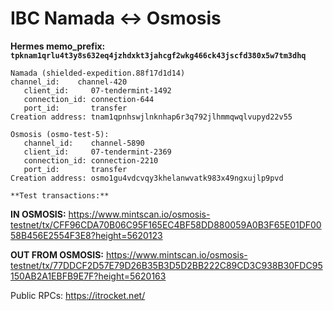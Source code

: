 # IBC Namada <-> Osmosis

**Hermes memo_prefix: `tpknam1qrlu4t3y8s632eq4jzhdxkt3jahcgf2wkg466ck43jscfd380x5w7tm3dhq`**

~~~
Namada (shielded-expedition.88f17d1d14)
channel_id:    channel-420
   client_id:     07-tendermint-1492
   connection_id: connection-644
   port_id:       transfer
Creation address: tnam1qpnhswjlnknhap6r3q792jlhmmqwqlvupyd22v55
~~~

~~~
Osmosis (osmo-test-5): 
   channel_id:    channel-5890
   client_id:     07-tendermint-2369
   connection_id: connection-2210
   port_id:       transfer
Creation address: osmo1gu4vdcvqy3khelanwvatk983x49ngxujlp9pvd
~~~

`**Test transactions:**`

**IN OSMOSIS:** https://www.mintscan.io/osmosis-testnet/tx/CFF96CDA70B06C95F165EC4BF58DD880059A0B3F65E01DF0058B456E2554F3E8?height=5620123


**OUT FROM OSMOSIS:**
https://www.mintscan.io/osmosis-testnet/tx/77DDCF2D57E79D26B35B3D5D2BB222C89CD3C938B30FDC95150AB2A1EBFB9E7F?height=5620163

Public RPCs: https://itrocket.net/

